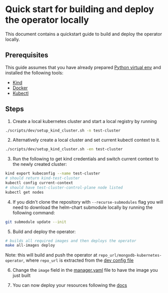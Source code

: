 # Quick start for building and deploy the operator locally

This document contains a quickstart guide to build and deploy the operator locally.


## Prerequisites
This guide assumes that you have already prepared [Python virtual env](contributing.md#python-environment) and installed the following tools:

* [Kind](https://kind.sigs.k8s.io/)
* [Docker](https://www.docker.com/)
* [Kubectl](https://kubernetes.io/docs/tasks/tools/install-kubectl/)


## Steps

1. Create a local kubernetes cluster and start a local registry by running

```sh
./scripts/dev/setup_kind_cluster.sh -n test-cluster
```

2. Alternatively create a local cluster and set current kubectl context to it.
```sh
./scripts/dev/setup_kind_cluster.sh -en test-cluster
```

3. Run the following to get kind credentials and switch current context to the newly created cluster:

```sh
kind export kubeconfig --name test-cluster
# should return kind-test-cluster
kubectl config current-context
# should have test-cluster-control-plane node listed
kubectl get nodes
```

4. If you didn't clone the repository with `--recurse-submodules` flag you will need to download the helm-chart submodule locally by running the following command:
```sh
git submodule update --init
```


5. Build and deploy the operator:

```sh
# builds all required images and then deploys the operator
make all-images deploy
```

Note: this will build and push the operator at `repo_url/mongodb-kubernetes-operator`, where `repo_url` is extracted from the [dev config file](./contributing.md#developing-locally)

6. Change the `image` field in the [manager.yaml](../config/manager/manager.yaml) file to have the image you just built

7. You can now deploy your resources following the [docs](../docs/README.md)
